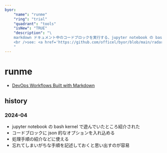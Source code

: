 ```yaml
---
byor:
    "name": "runme"
    "ring": "trial"
    "quadrant": "tools"
    "isNew": "TRUE"
    "description": "\
    markdown ドキュメント中のコードブロックを実行する、jupyter notebook の bash kernel のようなもの。\
    <br />see: <a href='https://github.com/officel/byor/blob/main/radar/tools/runme.md'>note</a>\
    "
---
```


# runme

- [DevOps Workflows Built with Markdown](https://runme.dev/)

## history

### 2024-04

- jupyter notebook の bash kernel で遊んでいたところ紹介された
- コードブロックに json 的なオプションを入れ込める
- 処理手順の紹介などに使える
- 忘れてしまいがちな手順を記述しておくと思い出すのが容易
